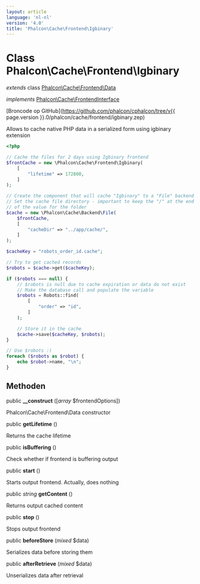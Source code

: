 ```yaml
---
layout: article
language: 'nl-nl'
version: '4.0'
title: 'Phalcon\Cache\Frontend\Igbinary'
---
```

# Class **Phalcon\Cache\Frontend\Igbinary**

*extends* class [Phalcon\Cache\Frontend\Data](Phalcon_Cache_Frontend_Data)

*implements* [Phalcon\Cache\FrontendInterface](Phalcon_Cache_FrontendInterface)

[Broncode op GitHub](https://github.com/phalcon/cphalcon/tree/v{{ page.version }}.0/phalcon/cache/frontend/igbinary.zep)

Allows to cache native PHP data in a serialized form using igbinary extension

```php
<?php

// Cache the files for 2 days using Igbinary frontend
$frontCache = new \Phalcon\Cache\Frontend\Igbinary(
    [
        "lifetime" => 172800,
    ]
);

// Create the component that will cache "Igbinary" to a "File" backend
// Set the cache file directory - important to keep the "/" at the end of
// of the value for the folder
$cache = new \Phalcon\Cache\Backend\File(
    $frontCache,
    [
        "cacheDir" => "../app/cache/",
    ]
);

$cacheKey = "robots_order_id.cache";

// Try to get cached records
$robots = $cache->get($cacheKey);

if ($robots === null) {
    // $robots is null due to cache expiration or data do not exist
    // Make the database call and populate the variable
    $robots = Robots::find(
        [
            "order" => "id",
        ]
    );

    // Store it in the cache
    $cache->save($cacheKey, $robots);
}

// Use $robots :)
foreach ($robots as $robot) {
    echo $robot->name, "\n";
}

```

## Methoden

public **__construct** ([*array* $frontendOptions])

Phalcon\Cache\Frontend\Data constructor

public **getLifetime** ()

Returns the cache lifetime

public **isBuffering** ()

Check whether if frontend is buffering output

public **start** ()

Starts output frontend. Actually, does nothing

public *string* **getContent** ()

Returns output cached content

public **stop** ()

Stops output frontend

public **beforeStore** (*mixed* $data)

Serializes data before storing them

public **afterRetrieve** (*mixed* $data)

Unserializes data after retrieval